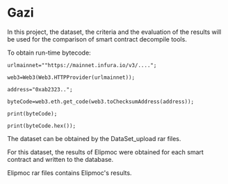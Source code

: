 # Gazi
In this project, the dataset, the criteria and the evaluation of the results will be used for the comparison of smart contract decompile tools.

To obtain run-time bytecode:

```
urlmainnet=""https://mainnet.infura.io/v3/....";

web3=Web3(Web3.HTTPProvider(urlmainnet));

address="0xab2323..";

byteCode=web3.eth.get_code(web3.toChecksumAddress(address));

print(byteCode);

print(byteCode.hex());
```
The dataset can be obtained by the DataSet_upload rar files.

For this dataset, the results of Elipmoc were obtained for each smart contract and written to the database. 

Elipmoc rar files contains Elipmoc's results.
